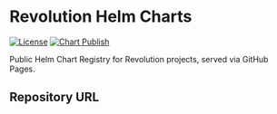 # Revolution Helm Charts

[![License](https://img.shields.io/badge/License-Apache%202.0-blue.svg)](https://opensource.org/licenses/Apache-2.0)
[![Chart Publish](https://github.com/revolution1/helm-charts/workflows/Release%20Charts/badge.svg?branch=gh-pages)](https://github.com/revolution1/helm-charts/actions)

Public Helm Chart Registry for Revolution projects, served via GitHub Pages.

## Repository URL
